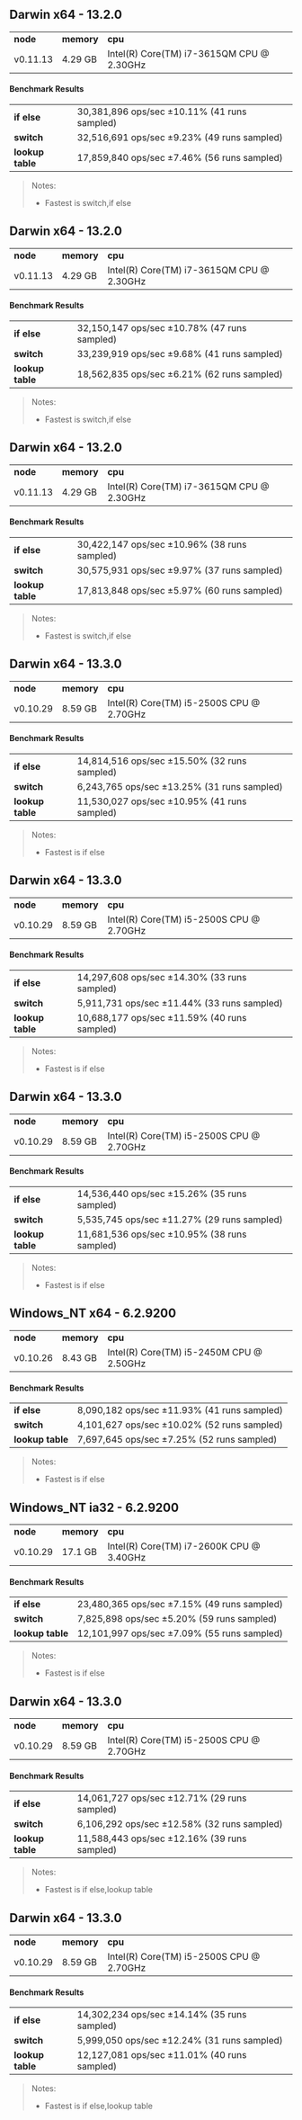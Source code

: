 Darwin x64 - 13.2.0
-----

<table><tr><td><b>node</b></td><td><b>memory</b></td><td><b>cpu</b></td></tr><tr><td>v0.11.13</td><td>4.29 GB</td><td>Intel(R) Core(TM) i7-3615QM CPU @ 2.30GHz</td></tr></table>

#### Benchmark Results ####

<table><tr><td><b>if else</b></td><td>30,381,896 ops/sec ±10.11% (41 runs sampled)
</td></tr><tr><td><b>switch</b></td><td>32,516,691 ops/sec ±9.23% (49 runs sampled)
</td></tr><tr><td><b>lookup table</b></td><td>17,859,840 ops/sec ±7.46% (56 runs sampled)
</td></tr></table>

> Notes:
> - Fastest is switch,if else


Darwin x64 - 13.2.0
-----

<table><tr><td><b>node</b></td><td><b>memory</b></td><td><b>cpu</b></td></tr><tr><td>v0.11.13</td><td>4.29 GB</td><td>Intel(R) Core(TM) i7-3615QM CPU @ 2.30GHz</td></tr></table>

#### Benchmark Results ####

<table><tr><td><b>if else</b></td><td>32,150,147 ops/sec ±10.78% (47 runs sampled)
</td></tr><tr><td><b>switch</b></td><td>33,239,919 ops/sec ±9.68% (41 runs sampled)
</td></tr><tr><td><b>lookup table</b></td><td>18,562,835 ops/sec ±6.21% (62 runs sampled)
</td></tr></table>

> Notes:
> - Fastest is switch,if else


Darwin x64 - 13.2.0
-----

<table><tr><td><b>node</b></td><td><b>memory</b></td><td><b>cpu</b></td></tr><tr><td>v0.11.13</td><td>4.29 GB</td><td>Intel(R) Core(TM) i7-3615QM CPU @ 2.30GHz</td></tr></table>

#### Benchmark Results ####

<table><tr><td><b>if else</b></td><td>30,422,147 ops/sec ±10.96% (38 runs sampled)
</td></tr><tr><td><b>switch</b></td><td>30,575,931 ops/sec ±9.97% (37 runs sampled)
</td></tr><tr><td><b>lookup table</b></td><td>17,813,848 ops/sec ±5.97% (60 runs sampled)
</td></tr></table>

> Notes:
> - Fastest is switch,if else


Darwin x64 - 13.3.0
-----

<table><tr><td><b>node</b></td><td><b>memory</b></td><td><b>cpu</b></td></tr><tr><td>v0.10.29</td><td>8.59 GB</td><td>Intel(R) Core(TM) i5-2500S CPU @ 2.70GHz</td></tr></table>

#### Benchmark Results ####

<table><tr><td><b>if else</b></td><td>14,814,516 ops/sec ±15.50% (32 runs sampled)
</td></tr><tr><td><b>switch</b></td><td>6,243,765 ops/sec ±13.25% (31 runs sampled)
</td></tr><tr><td><b>lookup table</b></td><td>11,530,027 ops/sec ±10.95% (41 runs sampled)
</td></tr></table>

> Notes:
> - Fastest is if else


Darwin x64 - 13.3.0
-----

<table><tr><td><b>node</b></td><td><b>memory</b></td><td><b>cpu</b></td></tr><tr><td>v0.10.29</td><td>8.59 GB</td><td>Intel(R) Core(TM) i5-2500S CPU @ 2.70GHz</td></tr></table>

#### Benchmark Results ####

<table><tr><td><b>if else</b></td><td>14,297,608 ops/sec ±14.30% (33 runs sampled)
</td></tr><tr><td><b>switch</b></td><td>5,911,731 ops/sec ±11.44% (33 runs sampled)
</td></tr><tr><td><b>lookup table</b></td><td>10,688,177 ops/sec ±11.59% (40 runs sampled)
</td></tr></table>

> Notes:
> - Fastest is if else


Darwin x64 - 13.3.0
-----

<table><tr><td><b>node</b></td><td><b>memory</b></td><td><b>cpu</b></td></tr><tr><td>v0.10.29</td><td>8.59 GB</td><td>Intel(R) Core(TM) i5-2500S CPU @ 2.70GHz</td></tr></table>

#### Benchmark Results ####

<table><tr><td><b>if else</b></td><td>14,536,440 ops/sec ±15.26% (35 runs sampled)
</td></tr><tr><td><b>switch</b></td><td>5,535,745 ops/sec ±11.27% (29 runs sampled)
</td></tr><tr><td><b>lookup table</b></td><td>11,681,536 ops/sec ±10.95% (38 runs sampled)
</td></tr></table>

> Notes:
> - Fastest is if else


Windows_NT x64 - 6.2.9200
-----

<table><tr><td><b>node</b></td><td><b>memory</b></td><td><b>cpu</b></td></tr><tr><td>v0.10.26</td><td>8.43 GB</td><td>Intel(R) Core(TM) i5-2450M CPU @ 2.50GHz</td></tr></table>

#### Benchmark Results ####

<table><tr><td><b>if else</b></td><td>8,090,182 ops/sec ±11.93% (41 runs sampled)
</td></tr><tr><td><b>switch</b></td><td>4,101,627 ops/sec ±10.02% (52 runs sampled)
</td></tr><tr><td><b>lookup table</b></td><td>7,697,645 ops/sec ±7.25% (52 runs sampled)
</td></tr></table>

> Notes:
> - Fastest is if else

Windows_NT ia32 - 6.2.9200
-----

<table><tr><td><b>node</b></td><td><b>memory</b></td><td><b>cpu</b></td></tr><tr><td>v0.10.29</td><td>17.1 GB</td><td>Intel(R) Core(TM) i7-2600K CPU @ 3.40GHz</td></tr></table>

#### Benchmark Results ####

<table><tr><td><b>if else</b></td><td>23,480,365 ops/sec ±7.15% (49 runs sampled)
</td></tr><tr><td><b>switch</b></td><td>7,825,898 ops/sec ±5.20% (59 runs sampled)
</td></tr><tr><td><b>lookup table</b></td><td>12,101,997 ops/sec ±7.09% (55 runs sampled)
</td></tr></table>

> Notes:
> - Fastest is if else


Darwin x64 - 13.3.0
-----

<table><tr><td><b>node</b></td><td><b>memory</b></td><td><b>cpu</b></td></tr><tr><td>v0.10.29</td><td>8.59 GB</td><td>Intel(R) Core(TM) i5-2500S CPU @ 2.70GHz</td></tr></table>

#### Benchmark Results ####

<table><tr><td><b>if else</b></td><td>14,061,727 ops/sec ±12.71% (29 runs sampled)
</td></tr><tr><td><b>switch</b></td><td>6,106,292 ops/sec ±12.58% (32 runs sampled)
</td></tr><tr><td><b>lookup table</b></td><td>11,588,443 ops/sec ±12.16% (39 runs sampled)
</td></tr></table>

> Notes:
> - Fastest is if else,lookup table


Darwin x64 - 13.3.0
-----

<table><tr><td><b>node</b></td><td><b>memory</b></td><td><b>cpu</b></td></tr><tr><td>v0.10.29</td><td>8.59 GB</td><td>Intel(R) Core(TM) i5-2500S CPU @ 2.70GHz</td></tr></table>

#### Benchmark Results ####

<table><tr><td><b>if else</b></td><td>14,302,234 ops/sec ±14.14% (35 runs sampled)
</td></tr><tr><td><b>switch</b></td><td>5,999,050 ops/sec ±12.24% (31 runs sampled)
</td></tr><tr><td><b>lookup table</b></td><td>12,127,081 ops/sec ±11.01% (40 runs sampled)
</td></tr></table>

> Notes:
> - Fastest is if else,lookup table



